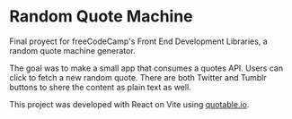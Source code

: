 # Random Quote Machine

Final proyect for freeCodeCamp's Front End Development Libraries, a random quote machine generator.

The goal was to make a small app that consumes a quotes API. Users can click to fetch a new random quote. There are both Twitter and Tumblr buttons to shere the content as plain text as well.

This project was developed with React on Vite using [quotable.io](https://api.quotable.io/quotes/random).
